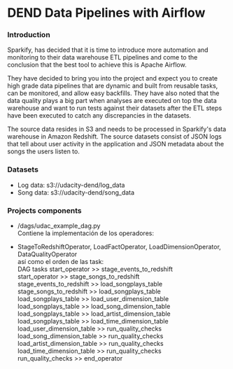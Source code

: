 # DEND Data Pipelines with Airflow

### Introduction
Sparkify, has decided that it is time to introduce more automation and monitoring to their data warehouse ETL pipelines and come to the conclusion that the best tool to achieve this is Apache Airflow.

They have decided to bring you into the project and expect you to create high grade data pipelines that are dynamic and built from reusable tasks, can be monitored, and allow easy backfills. They have also noted that the data quality plays a big part when analyses are executed on top the data warehouse and want to run tests against their datasets after the ETL steps have been executed to catch any discrepancies in the datasets.

The source data resides in S3 and needs to be processed in Sparkify's data warehouse in Amazon Redshift. The source datasets consist of JSON logs that tell about user activity in the application and JSON metadata about the songs the users listen to.

### Datasets
* Log data: s3://udacity-dend/log_data
* Song data: s3://udacity-dend/song_data

### Projects components
* /dags/udac_example_dag.py  
Contiene la implementación de los operadores:  
- StageToRedshiftOperator, LoadFactOperator, LoadDimensionOperator, DataQualityOperator  
así como el orden de las task:  
DAG tasks
start_operator >> stage_events_to_redshift  
start_operator >> stage_songs_to_redshift  
stage_events_to_redshift >> load_songplays_table  
stage_songs_to_redshift >> load_songplays_table  
load_songplays_table >> load_user_dimension_table  
load_songplays_table >> load_song_dimension_table  
load_songplays_table >> load_artist_dimension_table  
load_songplays_table >> load_time_dimension_table  
load_user_dimension_table >> run_quality_checks  
load_song_dimension_table >> run_quality_checks  
load_artist_dimension_table >> run_quality_checks  
load_time_dimension_table >> run_quality_checks  
run_quality_checks >> end_operator  

